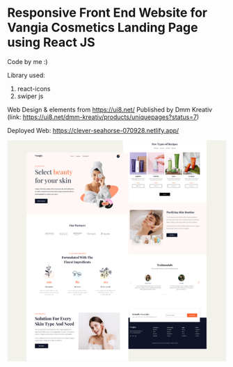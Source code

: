 # Responsive Front End Website for Vangia Cosmetics Landing Page using React JS
Code by me :)

Library  used:
1. react-icons
2. swiper js

Web Design & elements from https://ui8.net/ Published by Dmm Kreativ 
(link: https://ui8.net/dmm-kreativ/products/uniquepages?status=7)

Deployed Web: https://clever-seahorse-070928.netlify.app/

![Design preview for Vangia Cosmetics landing page](./src/images/result.png)
